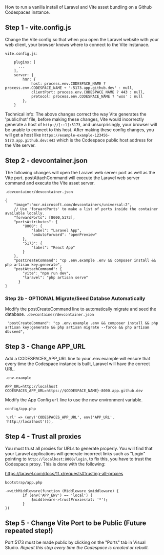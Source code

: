 How to run a vanilla install of Laravel and Vite asset bundling on a Github Codespaces instance.

## Step 1 - vite.config.js

Change the Vite config so that when you open the Laravel website with your web client, your browser knows where to connect to the Vite instanace.

`vite.config.js:`
```
    plugins: [
      ...
    ],
    server: {
        hmr: {
            host: process.env.CODESPACE_NAME ? process.env.CODESPACE_NAME + '-5173.app.github.dev' : null,
            clientPort: process.env.CODESPACE_NAME ? 443 : null,
            protocol: process.env.CODESPACE_NAME ? 'wss' : null
        },
    }
```

Technical info: The above changes correct the way Vite generates the 'public/hot' file, before making these changes, Vite would incorrectly generate a host of `http://[::1]:5173`, and unsurprisingly, your browser will be unable to connect to this host. After making these config changes, you will get a host like `https://example-example-123456-5173.app.github.dev:443` which is the Codespace public host address for the Vite server.

## Step 2 - devcontainer.json

The following changes will open the Laravel web server port as well as the Vite port. postAttachCommand will execute the Laravel web server command and execute the Vite asset server.

`.devcontainer/devcontainer.json`
```
{
    "image":"mcr.microsoft.com/devcontainers/universal:2",
    // Use 'forwardPorts' to make a list of ports inside the container available locally.
    "forwardPorts": [8000,5173],
	"portsAttributes": {
		"8000": {
			"label": "Laravel App",
            "onAutoForward": "openPreview"
		},
		"5173": {
			"label": "React App"
		}
	},
    "postCreateCommand": "cp .env.example .env && composer install && php artisan key:generate",
	"postAttachCommand": {
		"vite": "npm run dev",
		"laravel": "php artisan serve"
	  }
}
```

### Step 2b - OPTIONAL Migrate/Seed Databse Automatically

Modify the postCreateCommand line to automatically migrate and seed the database.
`.devcontainer/devcontainer.json`
```
 "postCreateCommand": "cp .env.example .env && composer install && php artisan key:generate && php artisan migrate --force && php artisan db:seed",
```

## Step 3 - Change APP_URL

Add a CODESPACES_APP_URL line to your .env.example will ensure that every time the Codespace instance is built, Laravel will have the correct URL.

`.env.example`
```
APP_URL=http://localhost
CODESPACES_APP_URL=https://$CODESPACE_NAME}-8000.app.github.dev
```

Modify the App Config `url` line to use the new environment variable.

`config/app.php`
```
'url' => (env('CODESPACES_APP_URL', env('APP_URL', 'http://localhost'))),
```

## Step 4 - Trust all proxies

You must trust all proxies for URLs to generate properly. You will find that your Laravel applications will generate incorrect links such as "Login" pointing to `http://localhost:8000/login`, to fix this, you have to trust the Codespace proxy. This is done with the following:

https://laravel.com/docs/11.x/requests#trusting-all-proxies

`bootstrap/app.php`
```
->withMiddleware(function (Middleware $middleware) {
        if (env('APP_ENV') == 'local') {
            $middleware->trustProxies(at: '*');
        }
})
```

## Step 5 - Change Vite Port to be Public (Future repeated step!)

Port 5173 must be made public by clicking on the "Ports" tab in Visual Studio. *Repeat this step every time the Codespace is created or rebuilt.*
